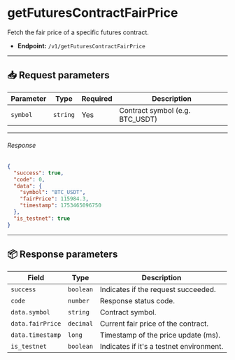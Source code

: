 # getFuturesContractFairPrice

Fetch the fair price of a specific futures contract.

- **Endpoint:** `/v1/getFuturesContractFairPrice`

---

## 📥 Request parameters

| **Parameter**   | **Type**   | **Required** | **Description**                  |
|----------------|------------|--------------|----------------------------------|
| `symbol`       | `string`   | Yes          | Contract symbol (e.g. BTC_USDT) |

---

###### Response

```json
{
  "success": true,
  "code": 0,
  "data": {
    "symbol": "BTC_USDT",
    "fairPrice": 115984.3,
    "timestamp": 1753465096750
  },
  "is_testnet": true
}
```

---

## 📦 Response parameters

| **Field**         | **Type**     | **Description**                          |
|------------------|--------------|------------------------------------------|
| `success`        | `boolean`    | Indicates if the request succeeded.      |
| `code`           | `number`     | Response status code.                    |
| `data.symbol`    | `string`     | Contract symbol.                         |
| `data.fairPrice` | `decimal`    | Current fair price of the contract.      |
| `data.timestamp` | `long`       | Timestamp of the price update (ms).      |
| `is_testnet`     | `boolean`    | Indicates if it's a testnet environment. |
